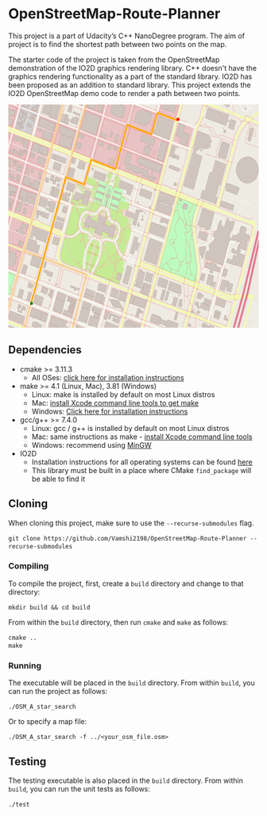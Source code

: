 # OpenStreetMap-Route-Planner
This project is a part of Udacity’s C++ NanoDegree program. The aim of project is to find the shortest path between two points on the map.

The starter code of the project is taken from the OpenStreetMap demonstration of the IO2D graphics rendering library. C++ doesn't have the graphics rendering functionality as a part of the standard library. IO2D has been proposed as an addition to standard library. This project extends the IO2D OpenStreetMap demo code to render a path between two points.

<img src="map.png" width="600" height="450" />

## Dependencies
* cmake >= 3.11.3
  * All OSes: [click here for installation instructions](https://cmake.org/install/)
* make >= 4.1 (Linux, Mac), 3.81 (Windows)
  * Linux: make is installed by default on most Linux distros
  * Mac: [install Xcode command line tools to get make](https://developer.apple.com/xcode/features/)
  * Windows: [Click here for installation instructions](http://gnuwin32.sourceforge.net/packages/make.htm)
* gcc/g++ >= 7.4.0
  * Linux: gcc / g++ is installed by default on most Linux distros
  * Mac: same instructions as make - [install Xcode command line tools](https://developer.apple.com/xcode/features/)
  * Windows: recommend using [MinGW](http://www.mingw.org/)
* IO2D
  * Installation instructions for all operating systems can be found [here](https://github.com/cpp-io2d/P0267_RefImpl/blob/master/BUILDING.md)
  * This library must be built in a place where CMake `find_package` will be able to find it

## Cloning

When cloning this project, make sure to use the `--recurse-submodules` flag. 
```
git clone https://github.com/Vamshi2198/OpenStreetMap-Route-Planner --recurse-submodules
```

### Compiling
To compile the project, first, create a `build` directory and change to that directory:
```
mkdir build && cd build
```
From within the `build` directory, then run `cmake` and `make` as follows:
```
cmake ..
make
```
### Running
The executable will be placed in the `build` directory. From within `build`, you can run the project as follows:
```
./OSM_A_star_search
```
Or to specify a map file:
```
./OSM_A_star_search -f ../<your_osm_file.osm>
```

## Testing

The testing executable is also placed in the `build` directory. From within `build`, you can run the unit tests as follows:
```
./test
```
